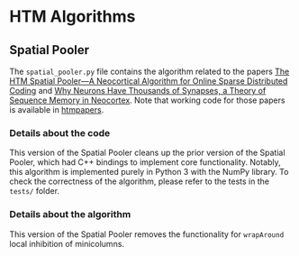 # HTM Algorithms

## Spatial Pooler

The `spatial_pooler.py` file contains the algorithm related to the papers [The HTM Spatial Pooler—A Neocortical Algorithm for Online Sparse Distributed Coding](https://www.frontiersin.org/articles/10.3389/fncom.2017.00111/full) and [Why Neurons Have Thousands of Synapses, a Theory of Sequence Memory in Neocortex](https://www.frontiersin.org/articles/10.3389/fncir.2016.00023/full). Note that working code for those papers is available in [htmpapers](https://github.com/numenta/htmpapers).

### Details about the code

This version of the Spatial Pooler cleans up the prior version of the Spatial Pooler, which had C++ bindings to implement core functionality.
Notably, this algorithm is implemented purely in Python 3 with the NumPy library.
To check the correctness of the algorithm, please refer to the tests in the `tests/` folder.

### Details about the algorithm

This version of the Spatial Pooler removes the functionality for `wrapAround` local inhibition of minicolumns.
